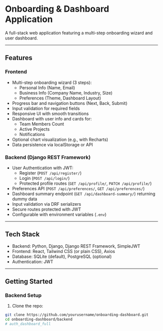 # Onboarding & Dashboard Application

A full-stack web application featuring a multi-step onboarding wizard and user dashboard.

---

## Features

### Frontend

- Multi-step onboarding wizard (3 steps):
  - Personal Info (Name, Email)
  - Business Info (Company Name, Industry, Size)
  - Preferences (Theme, Dashboard Layout)
- Progress bar and navigation buttons (Next, Back, Submit)
- Input validation for required fields
- Responsive UI with smooth transitions
- Dashboard with user info and cards for:
  - Team Members Count
  - Active Projects
  - Notifications
- Optional chart visualization (e.g., with Recharts)
- Data persistence via localStorage or API

### Backend (Django REST Framework)

- User Authentication with JWT:
  - Register (`POST /api/register/`)
  - Login (`POST /api/login/`)
  - Protected profile routes (`GET /api/profile/`, `PATCH /api/profile/`)
- Preferences API (`POST /api/preferences/`, `GET /api/preferences/`)
- Dashboard summary endpoint (`GET /api/dashboard-summary/`) returning dummy data
- Input validation via DRF serializers
- Secure routes protected with JWT
- Configurable with environment variables (`.env`)

---

## Tech Stack

- Backend: Python, Django, Django REST Framework, SimpleJWT
- Frontend: React, Tailwind CSS (or plain CSS), Axios
- Database: SQLite (default), PostgreSQL (optional)
- Authentication: JWT

---

## Getting Started

### Backend Setup

1. Clone the repo:

```bash
git clone https://github.com/yourusername/onboarding-dashboard.git
cd onboarding-dashboard/backend
# auth_dashboard_full
